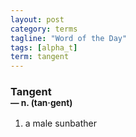```yaml
---
layout: post
category: terms
tagline: "Word of the Day"
tags: [alpha_t]
term: tangent
---
```


<h3>Tangent<br/> <small>&mdash; n. (tan<span>&middot;</span>gent)</small></h3>
<p><ol><li>a male sunbather</li>
</ol></p>
